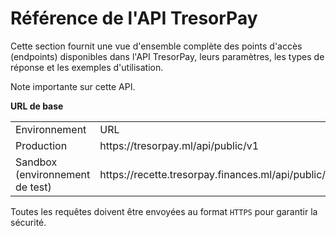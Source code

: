 # Référence de l'API TresorPay

Cette section fournit une vue d'ensemble complète des points d'accès (endpoints) disponibles dans l'API TresorPay, leurs paramètres, les types de réponse et les exemples d'utilisation.

<note>Note importante sur cette API.</note>

**URL de base**

<table>
    <tr>
        <td>Environnement</td>
        <td>URL</td>
    </tr>
    <tr>
        <td>Production</td>
        <td><code-block>https://tresorpay.ml/api/public/v1</code-block></td>
    </tr>
    <tr>
        <td>Sandbox (environnement de test)</td>
        <td><code-block>https://recette.tresorpay.finances.ml/api/public/v1</code-block></td>
    </tr>
</table>
Toutes les requêtes doivent être envoyées au format <code><ui-path>HTTPS</ui-path></code> pour garantir la sécurité.
<!-- Use the <api-doc> element to generate the documentation for a few specific endpoints and methods with the same tag 
or <api-endpoint> element to generate the documentation for a specific endpoint and method.
See the subsections here for specific examples. -->